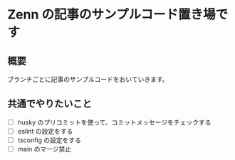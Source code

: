 # Zenn の記事のサンプルコード置き場です

## 概要

ブランチごとに記事のサンプルコードをおいていきます。

## 共通でやりたいこと

- [ ] husky のプリコミットを使って、コミットメッセージをチェックする
- [ ] eslint の設定をする
- [ ] tsconfig の設定をする
- [ ] main のマージ禁止

